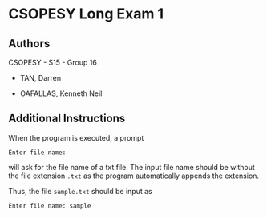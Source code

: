# CSOPESY Long Exam 1 

## Authors

CSOPESY - S15 - Group 16

- TAN, Darren

- OAFALLAS, Kenneth Neil

## Additional Instructions

When the program is executed, a prompt
```
Enter file name:
```
will ask for the file name of a txt file. The input file name should be without the file extension `.txt` as the program automatically appends the extension.

Thus, the file `sample.txt` should be input as

```
Enter file name: sample
```
